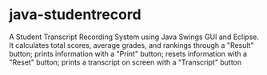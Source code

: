 # java-studentrecord

A Student Transcript Recording System using Java Swings GUI and Eclipse. 
It calculates total scores, average grades, and rankings through a "Result" button; prints information with a "Print" button; 
resets information with a "Reset" button; prints a transcript on screen with a "Transcript" button
